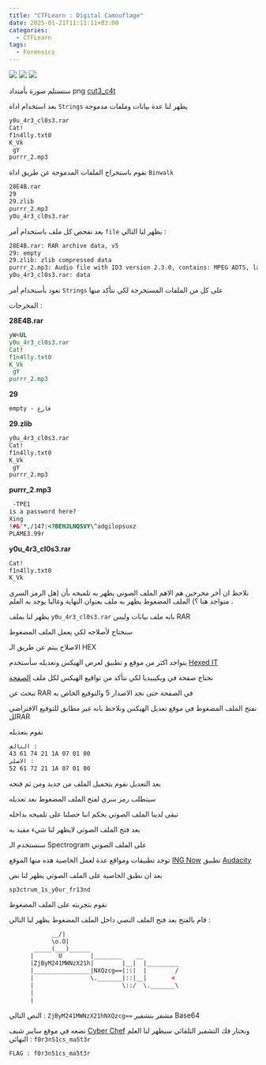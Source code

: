```yaml
---
title: "CTFLearn : Digital Camouflage"
date: 2025-01-21T11:11:11+03:00
categories:
  - CTFLearn
tags:
  - Forensics
---
```

<img src="https://img.shields.io/badge/CTF%20Learn-232323?style=for-the-badge"> <img src="https://img.shields.io/badge/Forensics-0083C3?style=for-the-badge"> <img src="https://img.shields.io/badge/Medium-FF9800?style=for-the-badge">


ستستلم صورة بأمتداد png [cut3_c4t][data]


بعد استخدام اداة `Strings` يظهر لنا عدة بيانات وملفات مدموجة

```html
y0u_4r3_cl0s3.rar
Cat!
f1n4lly.txt0
K_Vk
 gY 
purrr_2.mp3
```

نقوم باستخراج الملفات المدموجة عن طريق اداة `Binwalk` 

```html
28E4B.rar
29
29.zlib
purrr_2.mp3
y0u_4r3_cl0s3.rar
```

بعد تفحص كل ملف باستخدام أمر `file` يظهر لنا التالي : 

```html
28E4B.rar: RAR archive data, v5
29: empty
29.zlib: zlib compressed data
purrr_2.mp3: Audio file with ID3 version 2.3.0, contains: MPEG ADTS, layer III, v1, 128 kbps, 44.1 kHz, JntStereo
y0u_4r3_cl0s3.rar: data

```

نعود بأستخدام أمر `Strings` على كل من الملفات المستخرجة لكي نتأكد منها

المخرجات : 

**28E4B.rar**
```html
yW<UL
y0u_4r3_cl0s3.rar
Cat!
f1n4lly.txt0
K_Vk
 gY 
purrr_2.mp3
```

**29**
```html
empty - فارغ
```

**29.zlib**
```html
y0u_4r3_cl0s3.rar
Cat!
f1n4lly.txt0
K_Vk
 gY 
purrr_2.mp3
```

**purrr_2.mp3**
```html
 -TPE1
is a password here?
Xing
!#&'*,/147:<?BEHJLNQSVY\^adgilopsuxz
PLAME3.99r
```

**y0u_4r3_cl0s3.rar**
```html
Cat!
f1n4lly.txt0
K_Vk
```

نلاحظ ان أخر مخرجين هم الاهم 
الملف الصوتي يظهر به تلميحه بأن (هل الرمز السري متواجد هنا ؟) 
الملف المضغوط يظهر به ملف بعنوان النهاية وغالبا يوجد به العلم .


يظهر لنا بملف `y0u_4r3_cl0s3.rar` بانه ملف بيانات وليس RAR

سنحتاج لأصلاحه لكي يعمل الملف المضغوط 

الاصلاح بيتم عن طريق الـ HEX 

يتواجد اكثر من موقع و تطبيق لعرض الهيكس وتعديله سأستخدم [Hexed IT][hexed-it]

نحتاج صفحة في ويكيبيديا لكي نتأكد من تواقيع الهيكس لكل ملف [الصفحة][wikipedia]

نبحث عن RAR في الصفحة حتى نجد الاصدار 5 والتوقيع الخاص به 

نفتح الملف المضغوط في موقع تعديل الهيكس ونلاحظ بانه غير مطابق للتوقيع الافتراضي للRAR 

نقوم بتعديله 

```html
التالف :
43 61 74 21 1A 07 01 00
الاصلي :
52 61 72 21 1A 07 01 00
```

بعد التعديل نقوم بتحميل الملف من جديد ومن ثم فتحه 

سيتطلب رمز سري لفتح الملف المضغوط بعد تعديله

تبقى لدينا الملف الصوتي بحكم اننا حصلنا على تلميحه بداخله 

بعد فتح الملف الصوتي لايظهر لنا شيء مفيد به 

سنستخدم الـ Spectrogram على الملف الصوتي 

توجد تطبيقات ومواقع عدة لعمل الخاصية هذه منها الموقع [ING Now][ing-now] تطبيق [Audacity][audacity]

بعد ان نطبق الخاصية على الملف الصوتي يظهر لنا نص 

`sp3ctrum_1s_y0ur_fr13nd`

نقوم بتجربته على الملف المضغوط 

قام بالفتح بعد فتح الملف النصي داخل الملف المضغوط يظهر لنا التالي : 

```html
            __/| 
            \o.O|
       _____(___)______ 
      |       U        |________    __
      |ZjByM241MWNzX21h|        |__|  |_________
      |________________|NXQzcg==|::|  |        /
      |                \._______|::|__|       <
      |                         \::/  \._______\
      |	
      |	
```

النص التالي : `ZjByM241MWNzX21hNXQzcg==` مشفر بتشفير Base64 

نضعه في موقع سايبر شيف [Cyber Chef][cyberchef] ونختار فك التشفير التلقائي سيظهر لنا العلم النهائي : `f0r3n51cs_ma5t3r`


`FLAG : f0r3n51cs_ma5t3r`


[data]: https://ctflearn.com/challenge/download/890
[hexed-it]: https://hexed.it/
[wikipedia]: https://en.wikipedia.org/wiki/List_of_file_signatures
[ing-now]: https://convert.ing-now.com/audio-spectrogram-creator/
[audacity]: https://www.audacityteam.org/
[cyberchef]: https://gchq.github.io/CyberChef/